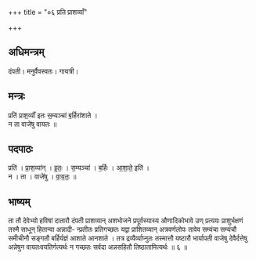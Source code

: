 +++
title = "०६ प्रति प्राशव्याँ"

+++
## अधिमन्त्रम्
दंपती। मनुर्वैवस्वतः। गायत्री।

## मन्त्रः
प्रति॑ प्राश॒व्याँ॑ इतः स॒म्यञ्चा॑ ब॒र्हिरा॑शाते ।  
न ता वाजे॑षु वायतः ॥

## पदपाठः
प्रति॑ । प्रा॒श॒व्या॑न् । इ॒तः॒ । स॒म्यञ्चा॑ । ब॒र्हिः । आ॒शा॒ते॒ इति॑ ।  
न । ता । वाजे॑षु । वा॒य॒तः॒ ॥

## भाष्यम्
ता तौ देवेभ्यो हविषां दातारौ दंपती प्राशव्यान् अशभोजने प्रपूर्वस्यास्य औणादिकोभावे उण् प्रत्ययः प्राशुर्भक्षणं तस्मै साधून् हितान्वा अन्नादी- न्प्रतीतः प्रतिगच्छतः यद्वा प्राशितव्यान् अत्रवर्णलोपः तावेव सम्यंचा सम्यंचौ समीचीनौ सङ्गतौ बर्हिर्यज्ञं आशाते आनशाते । तत्र द्रव्यैर्व्याप्नुतः तस्मात्तौ यष्टारौ भार्यापती वाजेषु देवैर्दत्तेषु अन्नेषुन वायतःवयतिर्गत्यर्थः न गच्छतः सर्वदा अन्नसहितौ तिष्ठातामित्यर्थः ॥ ६ ॥